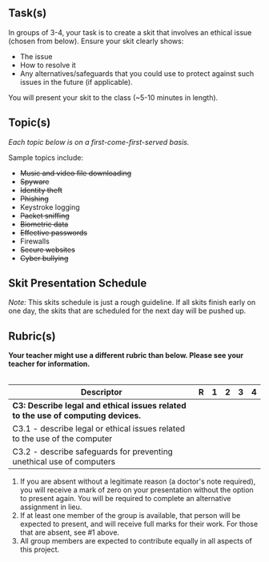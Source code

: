 
Task(s)
-------
In groups of 3-4, your task is to create a skit that involves an ethical issue (chosen from below). Ensure your skit clearly shows:
* The issue
* How to resolve it
* Any alternatives/safeguards that you could use to protect against such issues in the future (if applicable).

You will present your skit to the class (~5-10 minutes in length).


Topic(s)
-----------
*Each topic below is on a first-come-first-served basis.*

Sample topics include:

* ~~Music and video file downloading~~
* ~~Spyware~~
* ~~Identity theft~~
* ~~Phishing~~
* Keystroke logging
* ~~Packet sniffing~~
* ~~Biometric data~~
* ~~Effective passwords~~
* Firewalls
* ~~Secure websites~~
* ~~Cyber bullying~~


Skit Presentation Schedule
---------------------
_Note:_ This skits schedule is just a rough guideline. If all skits finish early on one day, the skits that are scheduled for the next day will be pushed up.


Rubric(s)
---------
**Your teacher might use a different rubric than below.  Please see your teacher for information.**
<br/><br/>



| Descriptor                               | R    | 1    | 2    | 3    | 4    |
| ---------------------------------------- | ---- | ---- | ---- | ---- | ---- |
| **C3: Describe legal and ethical issues related to the use of computing devices.** |      |      |      |      |      |
| C3.1 - describe legal or ethical issues related to the use of the computer |      |      |      |      |      |
| C3.2 - describe safeguards for preventing unethical use of computers |      |      |      |      |      |

1. If you are absent without a legitimate reason (a doctor's note required), you will receive a mark of zero on your presentation without the option to present again.  You will be required to complete an alternative assignment in lieu.
2. If at least one member of the group is available, that person will be expected to present, and will receive full marks for their work. For those that are absent, see #1 above.
3. All group members are expected to contribute equally in all aspects of this project.
